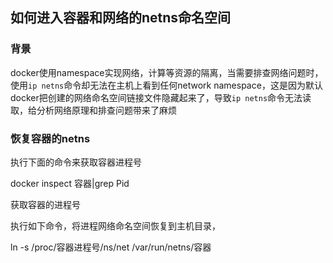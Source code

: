 ## 如何进入容器和网络的netns命名空间

### 背景
docker使用namespace实现网络，计算等资源的隔离，当需要排查网络问题时，使用`ip netns`命令却无法在主机上看到任何network namespace，这是因为默认docker把创建的网络命名空间链接文件隐藏起来了，导致`ip netns`命令无法读取，给分析网络原理和排查问题带来了麻烦


### 恢复容器的netns

执行下面的命令来获取容器进程号

docker inspect 容器|grep Pid

获取容器的进程号

执行如下命令，将进程网络命名空间恢复到主机目录，

ln -s /proc/容器进程号/ns/net /var/run/netns/容器
